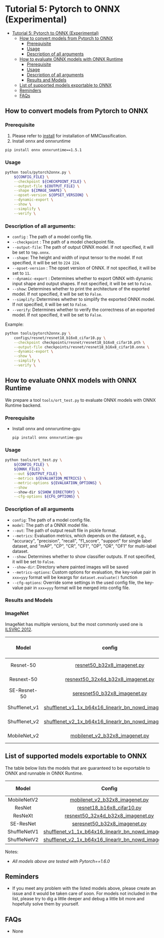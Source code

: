 # Tutorial 5: Pytorch to ONNX (Experimental)

<!-- TOC -->

- [Tutorial 5: Pytorch to ONNX (Experimental)](#tutorial-5-pytorch-to-onnx-experimental)
  - [How to convert models from Pytorch to ONNX](#how-to-convert-models-from-pytorch-to-onnx)
    - [Prerequisite](#prerequisite)
    - [Usage](#usage)
    - [Description of all arguments](#description-of-all-arguments)
  - [How to evaluate ONNX models with ONNX Runtime](#how-to-evaluate-onnx-models-with-onnx-runtime)
    - [Prerequisite](#prerequisite-1)
    - [Usage](#usage-1)
    - [Description of all arguments](#description-of-all-arguments-1)
    - [Results and Models](#results-and-models)
  - [List of supported models exportable to ONNX](#list-of-supported-models-exportable-to-onnx)
  - [Reminders](#reminders)
  - [FAQs](#faqs)

<!-- TOC -->

## How to convert models from Pytorch to ONNX

### Prerequisite

1. Please refer to [install](https://mmclassification.readthedocs.io/en/latest/install.html#install-mmclassification) for installation of MMClassification.
2. Install onnx and onnxruntime

  ```shell
  pip install onnx onnxruntime==1.5.1
  ```

### Usage

```bash
python tools/pytorch2onnx.py \
    ${CONFIG_FILE} \
    --checkpoint ${CHECKPOINT_FILE} \
    --output-file ${OUTPUT_FILE} \
    --shape ${IMAGE_SHAPE} \
    --opset-version ${OPSET_VERSION} \
    --dynamic-export \
    --show \
    --simplify \
    --verify \
```

### Description of all arguments:

- `config` : The path of a model config file.
- `--checkpoint` : The path of a model checkpoint file.
- `--output-file`: The path of output ONNX model. If not specified, it will be set to `tmp.onnx`.
- `--shape`: The height and width of input tensor to the model. If not specified, it will be set to `224 224`.
- `--opset-version` : The opset version of ONNX. If not specified, it will be set to `11`.
- `--dynamic-export` : Determines whether to export ONNX with dynamic input shape and output shapes. If not specified, it will be set to `False`.
- `--show`: Determines whether to print the architecture of the exported model. If not specified, it will be set to `False`.
- `--simplify`: Determines whether to simplify the exported ONNX model. If not specified, it will be set to `False`.
- `--verify`: Determines whether to verify the correctness of an exported model. If not specified, it will be set to `False`.

Example:

```bash
python tools/pytorch2onnx.py \
    configs/resnet/resnet18_b16x8_cifar10.py \
    --checkpoint checkpoints/resnet/resnet18_b16x8_cifar10.pth \
    --output-file checkpoints/resnet/resnet18_b16x8_cifar10.onnx \
    --dynamic-export \
    --show \
    --simplify \
    --verify \
```

## How to evaluate ONNX models with ONNX Runtime

We prepare a tool `tools/ort_test.py` to evaluate ONNX models with ONNX Runtime backend.

### Prerequisite

- Install onnx and onnxruntime-gpu

  ```shell
  pip install onnx onnxruntime-gpu
  ```

### Usage

```bash
python tools/ort_test.py \
    ${CONFIG_FILE} \
    ${ONNX_FILE} \
    --out ${OUTPUT_FILE} \
    --metrics ${EVALUATION_METRICS} \
    --metric-options ${EVALUATION_OPTIONS} \
    --show
    --show-dir ${SHOW_DIRECTORY} \
    --cfg-options ${CFG_OPTIONS} \
```

### Description of all arguments

- `config`: The path of a model config file.
- `model`: The path of a ONNX model file.
- `--out`: The path of output result file in pickle format.
- `--metrics`: Evaluation metrics, which depends on the dataset, e.g., "accuracy", "precision", "recall", "f1_score", "support" for single label dataset, and "mAP", "CP", "CR", "CF1", "OP", "OR", "OF1" for multi-label dataset.
- `--show`: Determines whether to show classifier outputs. If not specified, it will be set to `False`.
- `--show-dir`: Directory where painted images will be saved
- `--metrics-options`: Custom options for evaluation, the key-value pair in `xxx=yyy` format will be kwargs for `dataset.evaluate()` function
- `--cfg-options`: Override some settings in the used config file, the key-value pair in `xxx=yyy` format will be merged into config file.

### Results and Models

### ImageNet

ImageNet has multiple versions, but the most commonly used one is [ILSVRC 2012](http://www.image-net.org/challenges/LSVRC/2012/).

|     Model     |                            config                            | PyTorch Top1 / Top5 | ONNXRuntime Top-1 / Top-5 |
| :-----------: | :----------------------------------------------------------: | :-----------------: | :-----------------------: |
|   Resnet-50   | [resnet50_b32x8_imagenet.py](configs/resnet/resnet50_b32x8_imagenet.py) |    76.55 / 93.15    |       76.49 / 93.22       |
|  Resnext-50   | [resnext50_32x4d_b32x8_imagenet.py](configs/resnext/resnext50_32x4d_b32x8_imagenet.py) |    77.92 / 93.74    |       77.15 / 93.36       |
| SE-Resnet-50  | [seresnet50_b32x8_imagenet.py](configs/seresnet/seresnet50_b32x8_imagenet.py) |    77.74 / 93.84    |       77.74 / 93.84       |
| Shufflenet_v1 | [shufflenet_v1_1x_b64x16_linearlr_bn_nowd_imagenet.py](configs/shufflenet_v1/shufflenet_v1_1x_b64x16_linearlr_bn_nowd_imagenet.py) |    68.13 / 87.81    |       68.13 / 87.81       |
| Shufflenet_v2 | [shufflenet_v2_1x_b64x16_linearlr_bn_nowd_imagenet.py](configs/shufflenet_v2/shufflenet_v2_1x_b64x16_linearlr_bn_nowd_imagenet.py) |    69.55 / 88.92    |       69.55 / 88.92       |
| MobileNet_v2  | [mobilenet_v2_b32x8_imagenet.py](configs/mobilenet_v2/mobilenet_v2_b32x8_imagenet.py) |    71.86 / 90.42    |       71.86 / 90.42       |

## List of supported models exportable to ONNX

The table below lists the models that are guaranteed to be exportable to ONNX and runnable in ONNX Runtime.

|    Model     |                            Config                            | Batch Inference | Dynamic Shape | Note |
| :----------: | :----------------------------------------------------------: | :-------------: | :-----------: | ---- |
| MobileNetV2  | [mobilenet_v2_b32x8_imagenet.py](configs/mobilenet_v2/mobilenet_v2_b32x8_imagenet.py) |        Y        |       Y       |      |
|    ResNet    | [resnet18_b16x8_cifar10.py](configs/resnet/resnet18_b16x8_cifar10.py) |        Y        |       Y       |      |
|   ResNeXt    | [resnext50_32x4d_b32x8_imagenet.py](configs/resnext/resnext50_32x4d_b32x8_imagenet.py) |        Y        |       Y       |      |
|  SE-ResNet   | [seresnet50_b32x8_imagenet.py](configs/seresnet/seresnet50_b32x8_imagenet.py) |        Y        |       Y       |      |
| ShuffleNetV1 | [shufflenet_v1_1x_b64x16_linearlr_bn_nowd_imagenet.py](configs/shufflenet_v1/shufflenet_v1_1x_b64x16_linearlr_bn_nowd_imagenet.py) |        Y        |       Y       |      |
| ShuffleNetV2 | [shufflenet_v2_1x_b64x16_linearlr_bn_nowd_imagenet.py](configs/shufflenet_v2/shufflenet_v2_1x_b64x16_linearlr_bn_nowd_imagenet.py) |        Y        |       Y       |      |

Notes:

- *All models above are tested with Pytorch==1.6.0*

## Reminders

- If you meet any problem with the listed models above, please create an issue and it would be taken care of soon. For models not included in the list, please try to dig a little deeper and debug a little bit more and hopefully solve them by yourself.

## FAQs

- None
